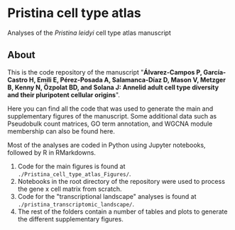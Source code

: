# Pristina cell type atlas
Analyses of the *Pristina leidyi* cell type atlas manuscript

## About

This is the code repository of the manuscript "**Álvarez-Campos P, García-Castro H, Emili E, Pérez-Posada A, Salamanca-Díaz D, Mason V, Metzger B, Kenny N, Özpolat BD, and Solana J: Annelid adult cell type diversity and their pluripotent cellular origins**".

Here you can find all the code that was used to generate the main and supplementary figures of the manuscript. Some additional data such as Pseudobulk count matrices, GO term annotation, and WGCNA module membership can also be found here.

Most of the analyses are coded in Python using Jupyter notebooks, followed by R in RMarkdowns.

1. Code for the main figures is found at `./Pristina_cell_type_atlas_Figures/`.
2. Notebooks in the root directory of the repository were used to process the gene x cell matrix from scratch.
3. Code for the "transcriptional landscape" analyses is found at `./pristina_transcriptomic_landscape/`.
4. The rest of the folders contain a number of tables and plots to generate the different supplementary figures.
